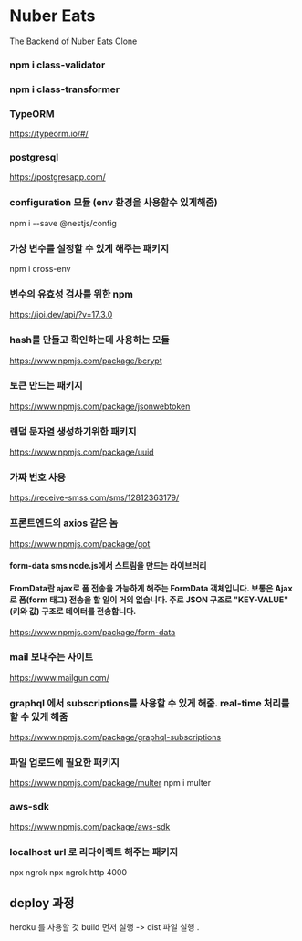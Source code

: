 # Nuber Eats

The Backend of Nuber Eats Clone

### npm i class-validator

### npm i class-transformer

### TypeORM

https://typeorm.io/#/

### postgresql

https://postgresapp.com/

### configuration 모듈 (env 환경을 사용할수 있게해줌)

npm i --save @nestjs/config

### 가상 변수를 설정할 수 있게 해주는 패키지

npm i cross-env

### 변수의 유효성 검사를 위한 npm

https://joi.dev/api/?v=17.3.0

### hash를 만들고 확인하는데 사용하는 모듈

https://www.npmjs.com/package/bcrypt

### 토큰 만드는 패키지

https://www.npmjs.com/package/jsonwebtoken

### 랜덤 문자열 생성하기위한 패키지

https://www.npmjs.com/package/uuid

### 가짜 번호 사용

https://receive-smss.com/sms/12812363179/

### 프론트엔드의 axios 같은 놈

https://www.npmjs.com/package/got

#### form-data sms node.js에서 스트림을 만드는 라이브러리

#### FromData란 ajax로 폼 전송을 가능하게 해주는 FormData 객체입니다. 보통은 Ajax로 폼(form 태그) 전송을 할 일이 거의 없습니다. 주로 JSON 구조로 "KEY-VALUE" (키와 값) 구조로 데이터를 전송합니다.

https://www.npmjs.com/package/form-data

### mail 보내주는 사이트

https://www.mailgun.com/

### graphql 에서 subscriptions를 사용할 수 있게 해줌. real-time 처리를 할 수 있게 해줌

https://www.npmjs.com/package/graphql-subscriptions

### 파일 업로드에 필요한 패키지

https://www.npmjs.com/package/multer
npm i multer

### aws-sdk

https://www.npmjs.com/package/aws-sdk

### localhost url 로 리다이렉트 해주는 패키지

npx ngrok
npx ngrok http 4000

## deploy 과정

heroku 를 사용할 것
build 먼저 실행 -> dist 파일 실행
.